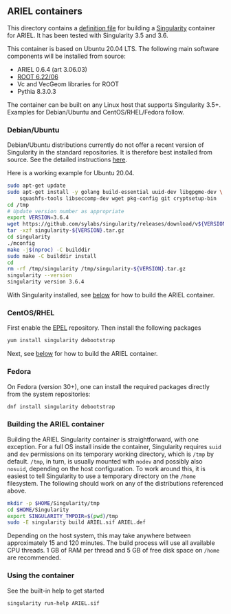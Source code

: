 ## ARIEL containers

This directory contains a [definition file](ARIEL.def)
for building a [Singularity](https://sylabs.io/singularity) container
for ARIEL. It has been tested with Singularity 3.5 and 3.6.

This container is based on Ubuntu 20.04 LTS. The following main software components
will be installed from source:

* ARIEL 0.6.4 (art 3.06.03)
* [ROOT 6.22/06](https://root.cern/doc/v622/release-notes.html#release-6.2206)
* Vc and VecGeom libraries for ROOT
* Pythia 8.3.0.3

The container can be built on any Linux host that supports Singularity 3.5+.
Examples for Debian/Ubuntu and CentOS/RHEL/Fedora follow.

### Debian/Ubuntu

Debian/Ubuntu distributions currently do not offer a recent version of
Singularity in the standard repositories. It is therefore best installed from source.
See the detailed instructions
[here](https://sylabs.io/guides/3.6/admin-guide/installation.html#installation-on-linux).

Here is a working example for Ubuntu 20.04. 

~~~~~~~~~~bash
sudo apt-get update
sudo apt-get install -y golang build-essential uuid-dev libgpgme-dev \
    squashfs-tools libseccomp-dev wget pkg-config git cryptsetup-bin
cd /tmp
# Update version number as appropriate
export VERSION=3.6.4
wget https://github.com/sylabs/singularity/releases/download/v${VERSION}/singularity-${VERSION}.tar.gz 
tar -xzf singularity-${VERSION}.tar.gz
cd singularity
./mconfig
make -j$(nproc) -C builddir
sudo make -C builddir install
cd
rm -rf /tmp/singularity /tmp/singularity-${VERSION}.tar.gz
singularity --version
singularity version 3.6.4
~~~~~~~~~~

With Singularity installed, see [below](#building-container) for how to build the
ARIEL container.

### CentOS/RHEL

First enable the [EPEL](https://fedoraproject.org/wiki/EPEL) repository.
Then install the following packages

~~~~~~~~~~bash
yum install singularity debootstrap
~~~~~~~~~~

Next, see [below](#building-container) for how to build the ARIEL container.

### Fedora

On Fedora (version 30+), one can install the required packages directly
from the system repositories:

~~~~~~~~~~bash
dnf install singularity debootstrap
~~~~~~~~~~

### Building the ARIEL container<a name="building-container"></a>

Building the ARIEL Singularity container is straightforward, with one
exception. For a full OS install inside the container, Singularity
requires `suid` and `dev` permissions on its temporary working
directory, which is `/tmp` by default. `/tmp`, in turn, is usually
mounted with `nodev` and possibly also `nosuid`, depending on the host
configuration.  To work around this, it is easiest to tell Singularity
to use a temporary directory on the `/home` filesystem.  The following
should work on any of the distributions referenced above.

~~~~~~~~~~bash
mkdir -p $HOME/Singularity/tmp
cd $HOME/Singularity
export SINGULARITY_TMPDIR=$(pwd)/tmp
sudo -E singularity build ARIEL.sif ARIEL.def
~~~~~~~~~~

Depending on the host system, this may take anywhere between
approximately 15 and 120 minutes. The build process will use all
available CPU threads. 1 GB of RAM per thread and 5 GB of free disk
space on `/home` are recommended.

### Using the container

See the built-in help to get started

```bash
singularity run-help ARIEL.sif
```
